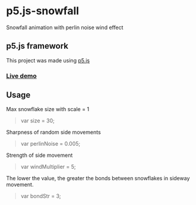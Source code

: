 # p5.js-snowfall
Snowfall animation with perlin noise wind effect

## p5.js framework
This project was made using [p5.js](https://p5js.org/)

### [Live demo](https://editor.p5js.org/N238635/present/NkJRDgNii)

## Usage
Max snowflake size with scale = 1
> var size = 30;

Sharpness of random side movements
> var perlinNoise = 0.005;

Strength of side movement
> var windMultiplier = 5;

The lower the value, the greater the bonds between snowflakes in sideway movement.
> var bondStr = 3; 
